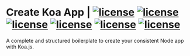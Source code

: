 # Create Koa App | [![license](https://img.shields.io/github/license/pensierinmusica/hermes-js.svg)](https://www.npmjs.com/package/hermes-js) [![license](https://img.shields.io/github/license/pensierinmusica/hermes-js.svg)](https://www.npmjs.com/package/hermes-js) [![license](https://img.shields.io/github/license/pensierinmusica/hermes-js.svg)](https://www.npmjs.com/package/hermes-js) [![license](https://img.shields.io/github/license/pensierinmusica/hermes-js.svg)](https://www.npmjs.com/package/hermes-js) [![license](https://img.shields.io/github/license/pensierinmusica/hermes-js.svg)](https://www.npmjs.com/package/hermes-js) [![license](https://img.shields.io/github/license/pensierinmusica/hermes-js.svg)](https://www.npmjs.com/package/hermes-js)

A complete and structured boilerplate to create your consistent Node app with Koa.js.
